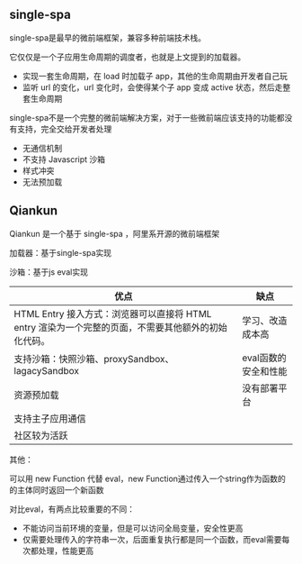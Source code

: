 ## single-spa

single-spa是最早的微前端框架，兼容多种前端技术栈。

它仅仅是一个子应用生命周期的调度者，也就是上文提到的加载器。

- 实现一套生命周期，在 load 时加载子 app，其他的生命周期由开发者自己玩
- 监听 url 的变化，url 变化时，会使得某个子 app 变成 active 状态，然后走整套生命周期

single-spa不是一个完整的微前端解决方案，对于一些微前端应该支持的功能都没有支持，完全交给开发者处理

- 无通信机制
- 不支持 Javascript 沙箱
- 样式冲突
- 无法预加载



## Qiankun

Qiankun 是一个基于 single-spa ，阿里系开源的微前端框架

加载器：基于single-spa实现

沙箱：基于js eval实现

| **优点**                                                     | **缺点**             |
| ------------------------------------------------------------ | -------------------- |
| HTML Entry 接入方式：浏览器可以直接将 HTML entry 渲染为一个完整的页面，不需要其他额外的初始化代码。 | 学习、改造成本高     |
| 支持沙箱：快照沙箱、proxySandbox、lagacySandbox              | eval函数的安全和性能 |
| 资源预加载                                                   | 没有部署平台         |
| 支持主子应用通信                                             |                      |
| 社区较为活跃                                                 |                      |



其他：

可以用 new Function 代替 eval，new Function通过传入一个string作为函数的的主体同时返回一个新函数

对比eval，有两点比较重要的不同：

- 不能访问当前环境的变量，但是可以访问全局变量，安全性更高
- 仅需要处理传入的字符串一次，后面重复执行都是同一个函数，而eval需要每次都处理，性能更高